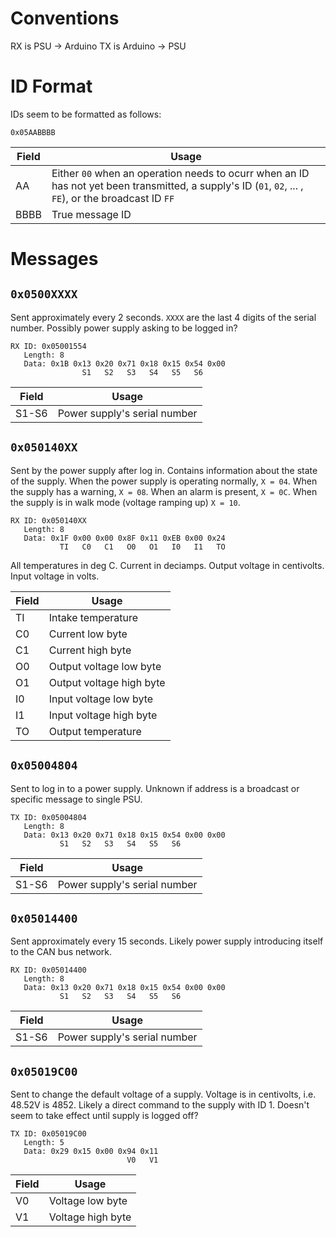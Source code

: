 # Conventions
RX is PSU -> Arduino
TX is Arduino -> PSU

# ID Format
IDs seem to be formatted as follows:

`0x05AABBBB`

| Field | Usage |
| --- | --- |
| AA | Either `00` when an operation needs to ocurr when an ID has not yet been transmitted, a supply's ID (`01`, `02`, ... , `FE`), or the broadcast ID `FF` |
| BBBB | True message ID |

# Messages
## `0x0500XXXX`
Sent approximately every 2 seconds. `XXXX` are the last 4 digits of the serial number.
Possibly power supply asking to be logged in?

```
RX ID: 0x05001554
   Length: 8
   Data: 0x1B 0x13 0x20 0x71 0x18 0x15 0x54 0x00
                S1   S2   S3   S4   S5   S6  
```

| Field | Usage |
| --- | --- |
| S1-S6 | Power supply's serial number |

## `0x050140XX`
Sent by the power supply after log in. Contains information about the state of the supply.
When the power supply is operating normally, `X = 04`. When the supply has a warning, `X = 08`. When an alarm is present, `X = 0C`. When the supply is in walk mode (voltage ramping up) `X = 10`.

```
RX ID: 0x050140XX
   Length: 8
   Data: 0x1F 0x00 0x00 0x8F 0x11 0xEB 0x00 0x24
           TI   C0   C1   O0   O1   I0   I1   TO
```

All temperatures in deg C. Current in deciamps. Output voltage in centivolts. Input voltage in volts.

| Field | Usage |
| --- | --- |
| TI | Intake temperature |
| C0 | Current low byte |
| C1 | Current high byte |
| O0 | Output voltage low byte |
| O1 | Output voltage high byte |
| I0 | Input voltage low byte |
| I1 | Input voltage high byte |
| TO | Output temperature |

## `0x05004804`
Sent to log in to a power supply. Unknown if address is a broadcast or specific message to single PSU.

```
TX ID: 0x05004804
   Length: 8
   Data: 0x13 0x20 0x71 0x18 0x15 0x54 0x00 0x00
           S1   S2   S3   S4   S5   S6
```

| Field | Usage |
| --- | --- |
| S1-S6 | Power supply's serial number |

## `0x05014400`
Sent approximately every 15 seconds. Likely power supply introducing itself to the CAN bus network.

```
RX ID: 0x05014400
   Length: 8
   Data: 0x13 0x20 0x71 0x18 0x15 0x54 0x00 0x00
           S1   S2   S3   S4   S5   S6
```

| Field | Usage |
| --- | --- |
| S1-S6 | Power supply's serial number |

## `0x05019C00`
Sent to change the default voltage of a supply. Voltage is in centivolts, i.e. 48.52V is 4852. Likely a direct command to the supply with ID 1. Doesn't seem to take effect until supply is logged off?

```
TX ID: 0x05019C00
   Length: 5
   Data: 0x29 0x15 0x00 0x94 0x11
                          V0   V1
```

| Field | Usage |
| --- | --- |
| V0 | Voltage low byte |
| V1 | Voltage high byte |
